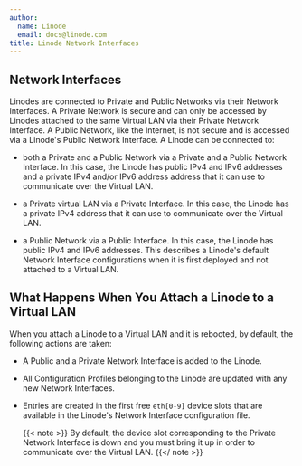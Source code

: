 ```yaml
---
author:
  name: Linode
  email: docs@linode.com
title: Linode Network Interfaces
---
```


## Network Interfaces

Linodes are connected to Private and Public Networks via their Network Interfaces. A Private Network is secure and can only be accessed by Linodes attached to the same Virtual LAN via their Private Network Interface. A Public Network, like the Internet, is not secure and is accessed via a Linode's Public Network Interface. A Linode can be connected to:

 - both a Private and a Public Network via a Private and a Public Network Interface. In this case, the Linode has public IPv4 and IPv6 addresses and a private IPv4 and/or IPv6 address address that it can use to communicate over the Virtual LAN.

 - a Private virtual LAN via a Private Interface. In this case, the Linode has a private IPv4 address that it can use to communicate over the Virtual LAN.

 - a Public Network via a Public Interface. In this case, the Linode has public IPv4 and IPv6 addresses. This describes a Linode's default Network Interface configurations when it is first deployed and not attached to a Virtual LAN.

## What Happens When You Attach a Linode to a Virtual LAN

When you attach a Linode to a Virtual LAN and it is rebooted, by default, the following actions are taken:

- A Public and a Private Network Interface is added to the Linode.

- All Configuration Profiles belonging to the Linode are updated with any new Network Interfaces.

- Entries are created in the first free `eth[0-9]` device slots that are available in the Linode's Network Interface configuration file.

    {{< note >}}
By default, the device slot corresponding to the Private Network Interface is down and you must bring it up in order to communicate over the Virtual LAN.
{{</ note >}}
